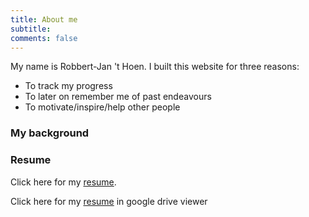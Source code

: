 ```yaml
---
title: About me
subtitle:
comments: false
---
```


My name is Robbert-Jan 't Hoen. I built this website for three reasons:

- To track my progress
- To later on remember me of past endeavours
- To motivate/inspire/help other people

### My background

### Resume

Click here for my <a href="https://drive.google.com/uc?export=download&id=0ByAqaAE8VwZ5V1hvaThqS3hrVk0" download>resume</a>.

Click here for my <a href="https://drive.google.com/open?id=0ByAqaAE8VwZ5V1hvaThqS3hrVk0" >resume</a> in google drive viewer
